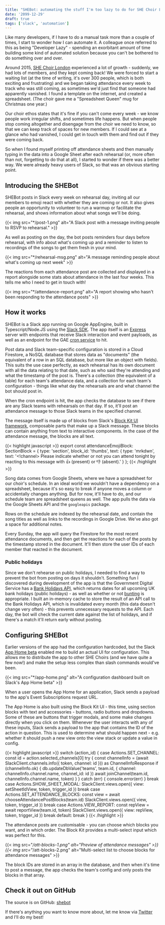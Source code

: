 ```yaml
---
title: "SHEBot: automating the stuff I'm too lazy to do for SHE Choir London"
date: '2099-12-29'
draft: true
tags: ['slack', 'automation']
---
```


Like many developers, if I have to do a manual task more than a couple of times, I start to wonder how I can automate it. A colleague once referred to this as being "Developer Lazy" - spending an exorbitant amount of time building some kind of automated solution because you can't be bothered to do something over and over.

Around 2015, [SHE Choir London](https://shechoir.com/london) experienced a lot of growth - suddenly, we had lots of members, and they kept coming back! We were forced to start a waiting list (at the time of writing, it's over 300 people, which is both exciting and frustrating) and we began taking attendance every week to track who was still coming, as sometimes we'd just find that someone had apparently vanished. I found a template on the internet, and created a spreadsheet. (The choir gave me a "Spreadsheet Queen" mug for Christmas one year.)

Our choir ethos states that it's fine if you can't come every week - we know people work irregular shifts, and sometimes life happens. But when people stop coming altogether and disengage from the choir we need to know, so that we can keep track of spaces for new members. If I could see at a glance who had vanished, I could get in touch with them and find out if they were coming back.

So when I found myself printing off attendance sheets and then manually typing in the data into a Google Sheet after each rehearsal (or, more often than not, forgetting to do that at all), I started to wonder if there was a better way. We were already heavy users of Slack, so that was an obvious starting point.

## Introducing the SHEBot

SHEBot posts in Slack every week on rehearsal day, inviting all our members to emoji react with whether they are coming or not. It also gives people an opportunity to volunteer to run a warmup or facilitate the rehearsal, and shows information about what songs we'll be doing.

{{< img src="*/post-1.png" alt="A Slack post with a message inviting people to RSVP to rehearsal."  >}}

As well as posting on the day, the bot posts reminders four days before rehearsal, with info about what's coming up and a reminder to listen to recordings of the songs to get them fresh in your mind.

{{< img src="*/rehearsal-msg.png" alt="A message reminding people about what's coming up next week"  >}}

The reactions from each attendance post are collected and displayed in a report alongside some stats about attendance in the last four weeks. This tells me who I need to get in touch with!

{{< img src="*/attendance-report.png" alt="A report showing who hasn't been responding to the attendance posts"  >}}

## How it works

SHEBot is a Slack app running on Google AppEngine, built in Typescript/Node.JS using the [Slack SDK](https://slack.dev/node-slack-sdk/). The app itself is an [Express](https://expressjs.com) server with endpoints that receive Slack interaction and event payloads, as well as an endpoint for the GAE [cron service](https://cloud.google.com/appengine/docs/standard/nodejs/scheduling-jobs-with-cron-yaml) to hit.

Post data and Slack team-specific configuration is stored in a Cloud Firestore, a NoSQL database that stores data as "documents" (the equivalent of a row in an SQL database, but more like an object with fields). This suits the use case perfectly, as each rehearsal has its own document with all the data relating to that date, such as who said they're attending and what the timestamp of the post is. There's a collection (the equivalent of a table) for each team's attendance data, and a collection for each team's configuration - things like what day the rehearsals are and what channel the bot should post in.

When the cron endpoint is hit, the app checks the database to see if there are any Slack teams with rehearsals on that day. If so, it'll post an attendance message to those Slack teams in the specified channel.

The message itself is made up of blocks from Slack's [Block Kit UI framework](https://api.slack.com/block-kit/building), composable parts that make up a Slack message. These blocks can contain anything from text to interactive components. In the case of the attendance message, the blocks are all text.

{{< highlight javascript >}}
  export const attendanceEmojiBlock: SectionBlock = {
    type: 'section',
    block_id: 'thumbs',
    text: {
      type: 'mrkdwn',
      text:
        '<!channel> Please indicate whether or not you can attend tonight by reacting to this message with :thumbsup: (present) or :thumbsdown: (absent).'
    }
  };
{{< /highlight >}}

Song data comes from Google Sheets, where we have a spreadsheet for our choir's schedule. In an ideal world we wouldn't have a dependency on a spreadsheet, because it's so easy to break if anyone moves a column or accidentally changes anything. But for now, it'll have to do, and our schedule team are spreadsheet queens as well. The app pulls the data via the Google Sheets API and the `googleapis` package. 

Rows on the schedule are indexed by the rehearsal date, and contain the song titles as well as links to the recordings in Google Drive. We've also got a space for additional notes. 

Every Sunday, the app will query the Firestore for the most recent attendance documents, and then get the reactions for each of the posts by the timestamp stored in the document. It'll then store the user IDs of each member that reacted in the document.

### Public holidays 
Since we don't rehearse on public holidays, I needed to find a way to prevent the bot from posting on days it shouldn't. Something fun I discovered during development of the app is that the Government Digital Service has a [Bank Holidays API](https://www.gov.uk/bank-holidays.json), which returns dates for all upcoming UK bank holidays (public holidays) - as well as whether or not [bunting](https://en.wikipedia.org/wiki/Bunting_(textile)) is appropriate. I built an in-memory cache to store the result of an API call to the Bank Holidays API, which is invalidated every month (this data doesn't change very often) - this prevents unnecessary requests to the API. Each day, the bot will check the current date against the list of holidays, and if there's a match it'll return early without posting.

## Configuring SHEBot

Earlier versions of the app had the configuration hardcoded, but the Slack [App Home beta](https://api.slack.com/surfaces/tabs) enabled me to build an actual UI for configuration. This allows me to distribute the app to other SHE Choirs (and we have quite a few now!) and make the setup less complex than slash commands would've been.

{{< img src="*/app-home.png" alt="A configuration dashboard built on Slack's App Home beta"  >}}

When a user opens the App Home for an application, Slack sends a payload to the app's Event Subscriptions request URL. 

The App Home is also built using the Block Kit UI - this time, using section blocks with text and accessories - buttons, radio buttons and dropdowns. Some of these are buttons that trigger modals, and some make changes directly when you click on them. Whenever the user interacts with any of these inputs, Slack sends a payload to the app  that contains the ID of the action in question. This is used to determine what should happen next - e.g. whether it should push a new view onto the view stack or update a value in config.

{{< highlight javascript >}}
    switch (action_id) {
      case Actions.SET_CHANNEL:
        const id = action.selected_channels[0]
        try {
          const channelInfo = (await SlackClient.channels.info({
            token,
            channel: id
          })) as ChannelInfoResponse
          if (channelInfo.ok) {
            db.updateDbValue('teams', team.id, {
              channel: channelInfo.channel.name,
              channel_id: id
            })
            await joinChannel(team.id, channelInfo.channel.name, token)
          }
        } catch (err) {
          console.error(err)
        }
        break
      case Actions.SHOW_SHEET_MODAL:
        SlackClient.views.open({ view: setSheetIdView, token, trigger_id })
        break
      case Actions.SET_ATTENDANCE_BLOCKS:
        const view = await chooseAttendancePostBlocks(team.id)
        SlackClient.views.open({
          view,
          token,
          trigger_id
        })
        break
      case Actions.VIEW_REPORT:
        const repView = await reportView(team.id, token)
        SlackClient.views.open({
          view: repView,
          token,
          trigger_id
        })
        break
    default:
      break
  }
{{< /highlight >}}

The attendance posts are customisable - you can choose which blocks you want, and in which order. The Block Kit provides a multi-select input which was perfect for this. 

{{< img src="*/att-blocks-1.png" alt="Preview of attendance messages"  >}}
{{< img src="*/att-blocks-2.png" alt="Multi-select list to choose blocks for attendance messages"  >}}

The block IDs are stored in an array in the database, and then when it's time to post a message, the app checks the team's config and only posts the blocks in that array. 

## Check it out on GitHub
The source is on GitHub: [shebot](https://github.com/sophiekoonin/shebot)

If there's anything you want to know more about, let me know via [Twitter](https://twitter.com/type__error) and I'll do my best! 

